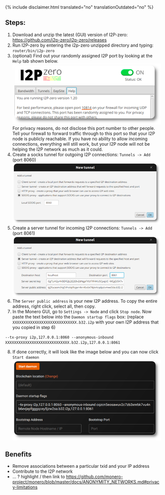 {% include disclaimer.html translated="no" translationOutdated="no" %}

## Steps:

1. Download and unzip the latest (GUI) version of I2P-zero: https://github.com/i2p-zero/i2p-zero/releases
2. Run I2P-zero by entering the i2p-zero unzipped directory and  typing: `router/bin/i2p-zero`
3. (optional) Find out your randomly assigned I2P port by looking at the `Help` tab shown below. 
![I2P-zero port](/img/resources/user-guides/en/some-new-guides/user_guide_5_rnd.png)    
For privacy reasons, do not disclose this port number to other people. Tell your firewall to forward traffic through to this port so that your I2P node is publicly reachable. If you have no ability to allow incoming connections, everything will still work, but your I2P node will not be helping the I2P network as much as it could.
4. Create a socks tunnel for outgoing I2P connections: `Tunnels -> Add` (port 8060)
![I2P-zero socks tunnel](/img/resources/user-guides/en/some-new-guides/user_guide_rnd_7.png)
5. Create a server tunnel for incoming I2P connections: `Tunnels -> Add` (port 8061)
![I2P-zero server tunnel](/img/resources/user-guides/en/some-new-guides/user_guide_rnd_8.png)
6. The `Server public address` is your new I2P address. To copy the entire address, right click, select all, then copy.
7. In the Monero GUI, go to `Settings -> Node` and click `Stop node`. Now paste the text below into the `Daemon startup flags` box: (replace `XXXXXXXXXXXXXXXXXXXXXXXXXXXXX.b32.i2p` with your own I2P address that you copied in step 6)    

`
--tx-proxy i2p,127.0.0.1:8060 --anonymous-inbound XXXXXXXXXXXXXXXXXXXXXXXXXXXXX.b32.i2p,127.0.0.1:8061
`    

8. If done correctly, it will look like the image below and you can now click `Start daemon`    
![Monero GUI daemon flags](/img/resources/user-guides/en/some-new-guides/user_guide_rnd_9.png)    

## Benefits 

- Remove associations between a particular txid and your IP address
- Contribute to the I2P network 
- ... ? highlight / then link to https://github.com/monero-project/monero/blob/master/docs/ANONYMITY_NETWORKS.md#privacy-limitations

